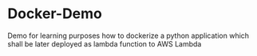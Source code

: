 # Docker-Demo
Demo for learning purposes how to dockerize a python application which shall be later deployed as lambda function to AWS Lambda
